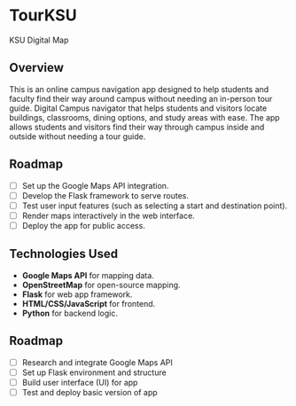 # TourKSU
KSU Digital Map

## Overview
This is an online campus navigation app designed to help students and faculty find their way around campus without needing an in-person tour guide. Digital Campus navigator that helps students and visitors locate buildings, classrooms, dining options, 
and study areas with ease. The app allows students and visitors find their way through campus inside and outside without needing a tour guide.
## Roadmap
- [ ] Set up the Google Maps API integration.
- [ ] Develop the Flask framework to serve routes.
- [ ] Test user input features (such as selecting a start and destination point).
- [ ] Render maps interactively in the web interface.
- [ ] Deploy the app for public access.

## Technologies Used
- **Google Maps API** for mapping data.
- **OpenStreetMap** for open-source mapping.
- **Flask** for web app framework.
- **HTML/CSS/JavaScript** for frontend.
- **Python** for backend logic.

## Roadmap
- [ ] Research and integrate Google Maps API
- [ ] Set up Flask environment and structure
- [ ] Build user interface (UI) for app
- [ ] Test and deploy basic version of app
